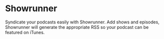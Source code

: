 # Showrunner

Syndicate your podcasts easily with Showrunner. Add shows and episodes, Showrunner will generate the appropriate RSS so your podcast can be featured on iTunes.
